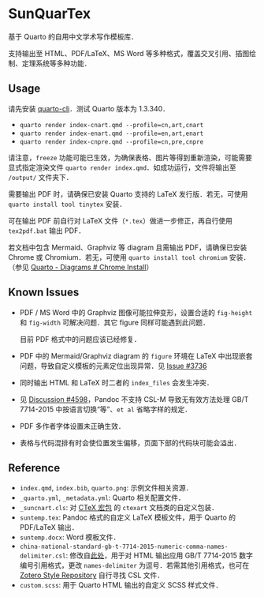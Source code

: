 # SunQuarTex

基于 Quarto 的自用中文学术写作模板库．

支持输出至 HTML、PDF/LaTeX、MS Word 等多种格式，覆盖交叉引用、插图绘制、定理系统等多种功能．

## Usage

请先安装 [quarto-cli](https://github.com/quarto-dev/quarto-cli)．测试 Quarto 版本为 1.3.340．

- `quarto render index-cnart.qmd --profile=cn,art,cnart`
- `quarto render index-enart.qmd --profile=en,art,enart`
- `quarto render index-cnpre.qmd --profile=cn,pre,cnpre`

请注意，`freeze` 功能可能已生效，为确保表格、图片等得到重新渲染，可能需要显式指定渲染文件 `quarto render index.qmd`．如成功运行，文件将输出至 `/output/` 文件夹下．

需要输出 PDF 时，请确保已安装 Quarto 支持的 LaTeX 发行版．若无，可使用 `quarto install tool tinytex` 安装．

可在输出 PDF 前自行对 LaTeX 文件（`*.tex`）做进一步修正，再自行使用 `tex2pdf.bat` 输出 PDF．

若文档中包含 Mermaid、Graphviz 等 diagram 且需输出 PDF，请确保已安装 Chrome 或 Chromium．若无，可使用 `quarto install tool chromium` 安装．（参见 [Quarto - Diagrams # Chrome Install](https://quarto.org/docs/authoring/diagrams.html#chrome-install)）

## Known Issues

- PDF / MS Word 中的 Graphviz 图像可能拉伸变形，设置合适的 `fig-height` 和 `fig-width` 可解决问题．其它 figure 同样可能遇到此问题．
  
  目前 PDF 格式中的问题应该已经修复．

- PDF 中的 Mermaid/Graphviz diagram 的 `figure` 环境在 LaTeX 中出现嵌套问题，导致自定义模板的元素定位出现异常．见 [Issue #3736](https://github.com/quarto-dev/quarto-cli/issues/3736)

- 同时输出 HTML 和 LaTeX 时二者的 `index_files` 会发生冲突．

- 见 [Discussion #4598](https://github.com/quarto-dev/quarto-cli/discussions/4598)，Pandoc 不支持 CSL-M 导致无有效方法处理 GB/T 7714-2015 中按语言切换“等”、`et al` 省略字样的规定．

- PDF 多作者字体设置未正确生效．

- 表格与代码混排有时会使位置发生偏移，页面下部的代码块可能会溢出．

## Reference

- `index.qmd`, `index.bib`, `quarto.png`: 示例文件相关资源．
- `_quarto.yml`, `_metadata.yml`: Quarto 相关配置文件．
- `_suncnart.cls`: 对 [CTeX 宏包](https://ctan.org/pkg/ctex) 的 `ctexart` 文档类的自定义包装．
- `suntemp.tex`: Pandoc 格式的自定义 LaTeX 模板文件，用于 Quarto 的 PDF/LaTeX 输出．
- `suntemp.docx`: Word 模板文件．
- `china-national-standard-gb-t-7714-2015-numeric-comma-names-delimiter.csl`: 修改自[此处](https://www.zotero.org/styles/china-national-standard-gb-t-7714-2015-numeric)，用于对 HTML 输出应用 GB/T 7714-2015 数字编号引用格式，更改 `names-delimiter` 为逗号．若需其他引用格式，也可在 [Zotero Style Repository](https://www.zotero.org/styles) 自行寻找 CSL 文件．
- `custom.scss`: 用于 Quarto HTML 输出的自定义 SCSS 样式文件．